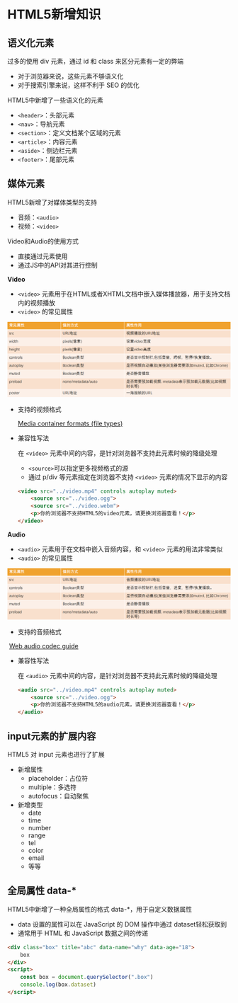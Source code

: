# HTML5新增知识

## 语义化元素

过多的使用 div 元素，通过 id 和 class 来区分元素有一定的弊端

- 对于浏览器来说，这些元素不够语义化
- 对于搜索引擎来说，这样不利于 SEO 的优化

HTML5中新增了一些语义化的元素

- `<header>`：头部元素
- `<nav>`：导航元素
- `<section>`：定义文档某个区域的元素
- `<article>`：内容元素
- `<aside>`：侧边栏元素
- `<footer>`：尾部元素

## 媒体元素

HTML5新增了对媒体类型的支持

- 音频：`<audio>`
- 视频：`<video>`

Video和Audio的使用方式

- 直接通过元素使用
- 通过JS中的API对其进行控制

**Video**

- `<video>` 元素用于在HTML或者XHTML文档中嵌入媒体播放器，用于支持文档内的视频播放
- `<video>` 的常见属性

![](../images/video-attr.png)

- 支持的视频格式

  [Media container formats (file types)](https://developer.mozilla.org/en-US/docs/Web/Media/Formats/Containers)

- 兼容性写法

  在 `<video>` 元素中间的内容，是针对浏览器不支持此元素时候的降级处理

  - `<source>`可以指定更多视频格式的源
  - 通过 p/div 等元素指定在浏览器不支持 `<video>` 元素的情况下显示的内容

  ```html
  <video src="../video.mp4" controls autoplay muted>
      <source src="../video.ogg">
      <source src="../video.webm">
      <p>你的浏览器不支持HTML5的video元素，请更换浏览器查看！</p>
  </video>
  ```

**Audio**

- `<audio>` 元素用于在文档中嵌入音频内容，和 `<video>` 元素的用法非常类似
- `<audio>` 的常见属性

![](../images/audio-attr.png)

- 支持的音频格式

​	[Web audio codec guide](https://developer.mozilla.org/en-US/docs/Web/Media/Formats/Audio_codecs)

- 兼容性写法

  在 `<audio>` 元素中间的内容，是针对浏览器不支持此元素时候的降级处理

  ```html
  <audio src="../video.mp4" controls autoplay muted>
      <source src="../video.ogg">
      <p>你的浏览器不支持HTML5的audio元素，请更换浏览器查看！</p>
  </audio>
  ```

## input元素的扩展内容

HTML5 对 input 元素也进行了扩展

- 新增属性
  - placeholder：占位符
  - multiple：多选符
  - autofocus：自动聚焦
- 新增类型
  - date
  - time
  - number
  - range
  - tel
  - color
  - email
  - 等等

## 全局属性 data-*

HTML5中新增了一种全局属性的格式 data-*，用于自定义数据属性

- data 设置的属性可以在 JavaScript 的 DOM 操作中通过 dataset轻松获取到
- 通常用于 HTML 和 JavaScript 数据之间的传递

```html
<div class="box" title="abc" data-name="why" data-age="18">
    box
</div>
<script>
	const box = document.querySelector(".box")
    console.log(box.dataset)
</script>
```

